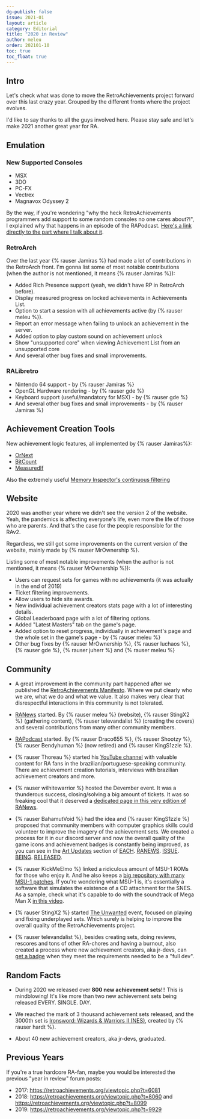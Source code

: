 ```yaml
---
dg-publish: false
issue: 2021-01
layout: article
category: Editorial
title: "2020 in Review"
author: meleu
order: 202101-10
toc: true
toc_float: true
---
```


## Intro

Let's check what was done to move the RetroAchievements project forward over
this last crazy year. Grouped by the different fronts where the project evolves.

I'd like to say thanks to all the guys involved here. Please stay safe and let's
make 2021 another great year for RA.


## Emulation

### New Supported Consoles

- MSX
- 3DO
- PC-FX
- Vectrex
- Magnavox Odyssey 2

By the way, if you're wondering "why the heck RetroAchievements programmers
add support to some random consoles no one cares about?!", I explained why that
happens in an episode of the RAPodcast. [Here's a link directly to the part where I talk about it](https://youtu.be/49vgbPt9MWA?t=734).


### RetroArch

Over the last year {% rauser Jamiras %} had made a lot of contributions in the
RetroArch front. I'm gonna list some of most notable contributions (when the author
is not mentioned, it means {% rauser Jamiras %}):

- Added Rich Presence support (yeah, we didn't have RP in RetroArch before).
- Display measured progress on locked achievements in Achievements List.
- Option to start a session with all achievements active (by {% rauser meleu %}).
- Report an error message when failing to unlock an achievement in the server.
- Added option to play custom sound on achievement unlock
- Show "unsupported core" when viewing Achievement List from an unsupported core
- And several other bug fixes and small improvements.


### RALibretro

- Nintendo 64 support - by {% rauser Jamiras %}
- OpenGL Hardware rendering - by {% rauser gde %}
- Keyboard support (useful/mandatory for MSX) - by {% rauser gde %}
- And several other bug fixes and small improvements - by {% rauser Jamiras %}


## Achievement Creation Tools

New achievement logic features, all implemented by {% rauser Jamiras%}:

- [OrNext](https://docs.retroachievements.org/AndNext-and-OrNext-Flags/)
- [BitCount](https://docs.retroachievements.org/BitCount-Size/)
- [MeasuredIf](http://docs.retroachievements.org/Measured-Flag/)

Also the extremely useful [Memory Inspector's continuous filtering](http://docs.retroachievements.org/Memory-Inspector-Overview/#2-filter)


## Website

2020 was another year where we didn't see the version 2 of the website. Yeah, the
pandemics is affecting everyone's life, even more the life of those who are
parents. And that's the case for the people responsible for the RAv2.

Regardless, we still got some improvements on the current version of the website,
mainly made by {% rauser MrOwnership %}.

Listing some of most notable improvements (when the author is not mentioned, it
means {% rauser MrOwnership %}):

- Users can request sets for games with no achievements (it was actually in the end of 2019)
- Ticket filtering improvements.
- Allow users to hide site awards.
- New individual achievement creators stats page with a lot of interesting details.
- Global Leaderboard page with a lot of filtering options.
- Added "Latest Masters" tab on the game's page.
- Added option to reset progress, individually in achievement's page and the whole
set in the game's page - by {% rauser meleu %}
- Other bug fixes by {% rauser MrOwnership %}, {% rauser luchaos %},
{% rauser gde %}, {% rauser juherr %} and {% rauser meleu %}


## Community

- A great improvement in the community part happened after we published the
[RetroAchievements Manifesto](https://docs.retroachievements.org/RetroAchievements-Manifesto/).
Where we put clearly who we are, what we do and what we value. It also makes very clear
that disrespectful interactions in this community is not tolerated.

- [RANews](https://news.retroachievements.org/) started. By {% rauser meleu %} (website),
{% rauser StingX2 %} (gathering content), {% rauser televandalist %} (creating the
covers) and several contributions from many other community members.

- [RAPodcast](https://www.youtube.com/channel/UCIGdJGxrzmNYMaAGPsk2sIA) started.
By {% rauser Draco655 %}, {% rauser Shootzy %}, {% rauser Bendyhuman %} (now retired)
and {% rauser KingS1zzle %}.

- {% rauser Thoreau %} started his [YouTube channel](https://www.youtube.com/channel/UCCIDeKW0I32Bgnz8DWFSJxA) with valuable content for RA fans in the
brazilian/portuguese-speaking community. There are achievement creation tutorials,
interviews with brazilian achievement creators and more.

- {% rauser wilhitewarrior %} hosted the Devember event. It was a thunderous success,
closing/solving a big amount of tickets. It was so freaking cool that it deserved
a [dedicated page in this very edition of RANews](devember).

- {% rauser BahamutVoid %} had the idea and {% rauser KingS1zzle %} proposed that community members with computer graphics
skills could volunteer to improve the imagery of the achievement sets. We created
a process for it in our discord server and now the overall quality of the game
icons and achievement badges is constantly being improved, as you can see in
the [Art Updates](art-updates) section of [EACH](../2020-12/art-updates). [RANEWS](../2020-11/art-updates). [ISSUE](../2020-10/art-updates). [BEING](../2020-09/art-updates). [RELEASED](../2020-08/art-updates).

- {% rauser KickMeElmo %} linked a ridiculous amount of MSU-1 ROMs for those who
enjoy it. And he also keeps a [big repository with many MSU-1 patches](https://keybase.pub/kickmeelmo/ROM%20patches/MSU-1/). If you're wondering what MSU-1 is, it's essentially 
a software that simulates the existence of a CD attachment for the SNES. As a sample,
check what it's capable to do with the soundtrack of Mega Man X [in this video](https://youtu.be/nZ2Se5e0d7o?t=220).

- {% rauser StingX2 %} started [The Unwanted](https://retroachievements.org/viewtopic.php?t=11073)
event, focused on playing and fixing underplayed sets. Which surely is helping
to improve the overall quality of the RetroAchievements project.

- {% rauser televandalist %}, besides creating sets, doing reviews, rescores and tons of
other RA-chores and having a burnout, also created a process where new achievement
creators, aka jr-devs, can [get a badge](http://retroachievements.org/game/3046)
when they meet the requirements needed to be a "full dev".


## Random Facts

- During 2020 we released over **800 new achievement sets**!!! This is mindblowing!
It's like more than two new achievement sets being released EVERY. SINGLE. DAY.

- We reached the mark of 3 thousand achievement sets released, and the 3000th
set is [Ironsword: Wizards & Warriors II (NES)](https://retroachievements.org/game/2083),
created by {% rauser hardt %}.

- About 40 new achievement creators, aka jr-devs, graduated.


## Previous Years

If you're a true hardcore RA-fan, maybe you would be interested the previous "year in review" forum posts:

- 2017: <https://retroachievements.org/viewtopic.php?t=6081>
- 2018: <https://retroachievements.org/viewtopic.php?t=8060> and <https://retroachievements.org/viewtopic.php?t=8099>
- 2019: <https://retroachievements.org/viewtopic.php?t=9929>
